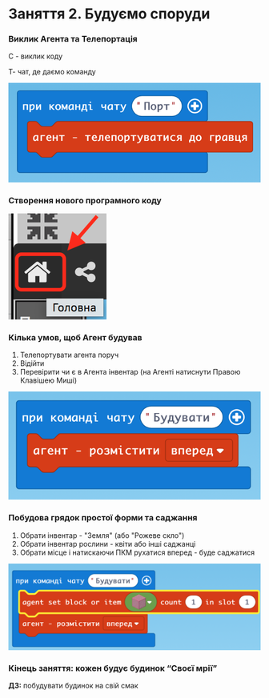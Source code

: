 # Заняття 2.  Будуємо споруди

### Виклик Агента та Телепортація

С - виклик коду

Т- чат, де даємо команду

<img src="./img/scratch1.png" width=700>

### Створення нового програмного коду

<img src="./img/iconclick1.png">

### Кілька умов, щоб Агент будував

1. Телепортувати агента поруч
2. Відійти
3. Перевірити чи є в Агента інвентар (на Агенті натиснути Правою Клавішею Миші)

<img src="./img/scratch3.png" width=600>

### Побудова грядок простої форми та саджання

1. Обрати інвентар - "Земля" (або "Рожеве скло")
2. Обрати інвентар рослини - квіти або інші саджанці
3. Обрати місце і натискаючи ПКМ рухатися вперед - буде саджатися

<img src="./img/scratch2.png" width=800>

### Кінець заняття: кожен будує будинок “Своєї мрії”

**ДЗ:** побудувати будинок на свій смак 
